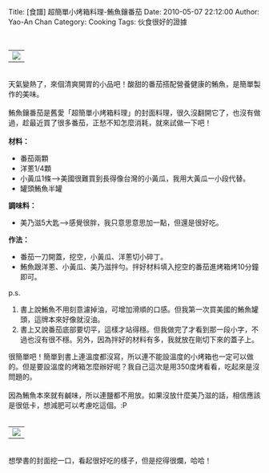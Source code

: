 Title: [食譜] 超簡單小烤箱料理-鮪魚鑲番茄
Date: 2010-05-07 22:12:00
Author: Yao-An Chan
Category: Cooking
Tags: 伙食很好的證據


<div class='post'>
<center><br /><table style="width: auto;"><tbody><tr><td><a href="http://picasaweb.google.com/lh/photo/hOLGLLwRH1RWkbQhq06ExQ?feat=embedwebsite"><img src="http://lh5.ggpht.com/_mvtDPM7iODU/S-R7NMRw8YI/AAAAAAAAHNA/Yg5ujxZB0aI/s400/YAN_8533.JPG" /></a></td></tr></tbody></table></center><br />天氣變熱了，來個清爽開胃的小品吧！酸甜的番茄搭配營養健康的鮪魚，是簡單製作的美味。<br /><br />鮪魚鑲番茄是舊愛「超簡單小烤箱料理」的封面料理，很久沒翻開它了，也沒有做過，趁最近買了很多番茄，正愁不知怎麼消耗，就來試做一下吧！<br /><br /><b>材料：</b><br /><ul><li>番茄兩顆</li><li>洋蔥1/4顆</li><li>小黃瓜1條--&gt;美國很難買到長得像台灣的小黃瓜，我用大黃瓜一小段代替。</li><li>罐頭鮪魚半罐</li></ul><b>調味料：</b><br /><ul><li>美乃滋5大匙--&gt;感覺很胖，我只意思意思加一點，但還是很好吃。</li></ul><b>作法：</b><br /><ul><li>番茄一刀開蓋，挖空，小黃瓜、洋蔥切小碎丁。</li><li>鮪魚跟洋蔥、小黃瓜、美乃滋拌勻。拌好材料填入挖空的番茄進烤箱烤10分鐘即可。</li></ul>p.s.<br /><ol><li>書上說鮪魚不用刻意濾掉油，可增加滑順的口感。但我第一次買美國的鮪魚罐頭，這牌本來好像就沒油。</li><li>書上又說番茄底部要切平，這樣才站得穩。但我做完了才看到那一段小字，不過也沒有很不穩。另外，因為拌好的材料有多，我就放在剛切下來的蓋子上。</li></ol>很簡單吧！簡單到書上連溫度都沒寫，所以連不能設溫度的小烤箱也一定可以做的。但是要設溫度的烤箱怎麼辦好呢？我自己這次是用350度烤看看，吃起來是沒問題的。<br /><br />因為鮪魚本來就有鹹味，所以連鹽都不用放。如果沒放什麼美乃滋的話，相信應該是很低卡，想減肥可以考慮吃這個。:P<br /><center><br /><table style="width: auto;"><tbody><tr><td><a href="http://picasaweb.google.com/lh/photo/8fiOFAwSEAOKPFilIomhKQ?feat=embedwebsite"><img src="http://lh4.ggpht.com/_mvtDPM7iODU/S-R7RAlnwwI/AAAAAAAAHNE/C1kXuwlDURw/s400/YAN_8537.JPG" /></a></td></tr></tbody></table></center><br />想學書的封面挖一口，看起很好吃的樣子，但是挖得很爛，哈哈！</div>
